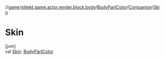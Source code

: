 //[game](../../../../index.md)/[xlitekt.game.actor.render.block.body](../../index.md)/[BodyPartColor](../index.md)/[Companion](index.md)/[Skin](-skin.md)

# Skin

[jvm]\
val [Skin](-skin.md): [BodyPartColor](../index.md)
